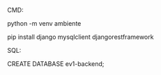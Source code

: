 CMD:

python -m venv ambiente

pip install django mysqlclient djangorestframework


SQL:

CREATE DATABASE ev1-backend;
